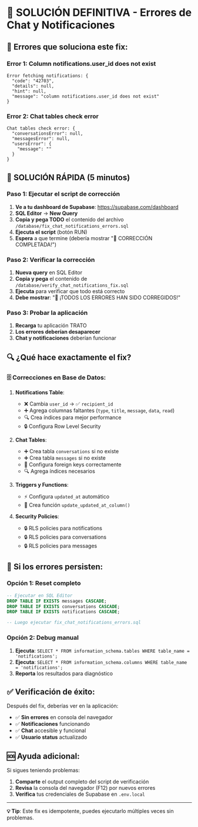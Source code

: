 # 🔧 SOLUCIÓN DEFINITIVA - Errores de Chat y Notificaciones

## 🚨 Errores que soluciona este fix:

### Error 1: Column notifications.user_id does not exist
```
Error fetching notifications: {
  "code": "42703",
  "details": null,
  "hint": null,
  "message": "column notifications.user_id does not exist"
}
```

### Error 2: Chat tables check error
```
Chat tables check error: {
  "conversationsError": null,
  "messagesError": null,
  "usersError": {
    "message": ""
  }
}
```

## 🎯 SOLUCIÓN RÁPIDA (5 minutos)

### Paso 1: Ejecutar el script de corrección

1. **Ve a tu dashboard de Supabase**: https://supabase.com/dashboard
2. **SQL Editor** → **New Query**
3. **Copia y pega TODO** el contenido del archivo `/database/fix_chat_notifications_errors.sql`
4. **Ejecuta el script** (botón RUN)
5. **Espera** a que termine (debería mostrar "🎉 CORRECCIÓN COMPLETADA!")

### Paso 2: Verificar la corrección

1. **Nueva query** en SQL Editor
2. **Copia y pega** el contenido de `/database/verify_chat_notifications_fix.sql`
3. **Ejecuta** para verificar que todo está correcto
4. **Debe mostrar**: "🎉 ¡TODOS LOS ERRORES HAN SIDO CORREGIDOS!"

### Paso 3: Probar la aplicación

1. **Recarga** tu aplicación TRATO
2. **Los errores deberían desaparecer**
3. **Chat y notificaciones** deberían funcionar

## 🔍 ¿Qué hace exactamente el fix?

### 🗄️ Correcciones en Base de Datos:

1. **Notifications Table**:
   - ❌ Cambia `user_id` → ✅ `recipient_id`
   - ➕ Agrega columnas faltantes (`type`, `title`, `message`, `data`, `read`)
   - 🔍 Crea índices para mejor performance
   - 🔒 Configura Row Level Security

2. **Chat Tables**:
   - ➕ Crea tabla `conversations` si no existe
   - ➕ Crea tabla `messages` si no existe  
   - 🔗 Configura foreign keys correctamente
   - 🔍 Agrega índices necesarios

3. **Triggers y Functions**:
   - ⚡ Configura `updated_at` automático
   - 🔄 Crea función `update_updated_at_column()`

4. **Security Policies**:
   - 🔒 RLS policies para notifications
   - 🔒 RLS policies para conversations  
   - 🔒 RLS policies para messages

## 🚨 Si los errores persisten:

### Opción 1: Reset completo
```sql
-- Ejecutar en SQL Editor
DROP TABLE IF EXISTS messages CASCADE;
DROP TABLE IF EXISTS conversations CASCADE;
DROP TABLE IF EXISTS notifications CASCADE;

-- Luego ejecutar fix_chat_notifications_errors.sql
```

### Opción 2: Debug manual
1. **Ejecuta**: `SELECT * FROM information_schema.tables WHERE table_name = 'notifications';`
2. **Ejecuta**: `SELECT * FROM information_schema.columns WHERE table_name = 'notifications';`
3. **Reporta** los resultados para diagnóstico

## ✅ Verificación de éxito:

Después del fix, deberías ver en la aplicación:
- ✅ **Sin errores** en consola del navegador
- ✅ **Notificaciones** funcionando
- ✅ **Chat** accesible y funcional
- ✅ **Usuario status** actualizado

## 🆘 Ayuda adicional:

Si sigues teniendo problemas:
1. **Comparte** el output completo del script de verificación
2. **Revisa** la consola del navegador (F12) por nuevos errores
3. **Verifica** tus credenciales de Supabase en `.env.local`

---

**💡 Tip**: Este fix es idempotente, puedes ejecutarlo múltiples veces sin problemas.
